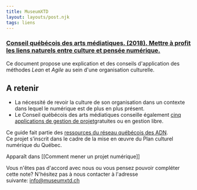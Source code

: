 ```yaml
---
title: MuseumXTD
layout: layouts/post.njk
tags: liens
---
```

### [Conseil québécois des arts médiatiques. (2018). Mettre à profit les liens naturels entre culture et pensée numérique.](https://www.cqam.org/wp-content/uploads/2019/02/2-formation-gestion.pdf)

Ce document propose une explication et des conseils d'application des méthodes *Lean* et *Agile* au sein d'une organisation culturelle. 

## A retenir
- La nécessité de revoir la culture de son organisation dans un contexte dans lequel le numérique est de plus en plus présent.  
- Le Conseil québécois des arts médiatiques conseille également [cinq applications de gestion de projet](https://www.cqam.org/activites/applications-de-gestion-de-projet/)gratuites ou en gestion libre. 
  
Ce guide fait partie des [ressources du réseau québécois des ADN](http://www.pearltrees.com/cpourca/chroniques-des-adn/id29695737).  
Ce projet s’inscrit dans le cadre de la mise en œuvre du Plan culturel numérique du Québec.   


Apparaît dans [[Comment mener un projet numérique]]

Vous n'êtes pas d'accord avec nous ou vous pensez pouvoir compléter cette note? N'hésitez pas à nous contacter à l'adresse suivante: [info@museumxtd.ch](mailto:info@museumxtd.ch)